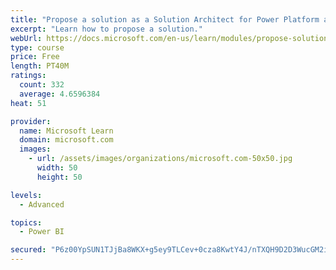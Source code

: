 ```yaml
---
title: "Propose a solution as a Solution Architect for Power Platform and Dynamics 365"
excerpt: "Learn how to propose a solution."
webUrl: https://docs.microsoft.com/en-us/learn/modules/propose-solution/
type: course
price: Free
length: PT40M
ratings:
  count: 332
  average: 4.6596384
heat: 51

provider:
  name: Microsoft Learn
  domain: microsoft.com
  images:
    - url: /assets/images/organizations/microsoft.com-50x50.jpg
      width: 50
      height: 50

levels:
  - Advanced

topics:
  - Power BI

secured: "P6z00YpSUN1TJjBa8WKX+g5ey9TLCev+0cza8KwtY4J/nTXQH9D2D3WucGM2iEiss04KEdjgl9rsok237KwRCm9uT3pPKiEODyxJ0g2d/vRHFkZHeEt73Re+j78ydmeEUflxqNZhY5IYaHeuDmZ7welYQho+kl6OyCE2cUObwo9ss0jy22ISunTVx6uxTcZxuhoXFIskCDRMoXWeVJSq6uihlVjTIDctzWt7NA21iXNYuxMzwkPPhb1eauZHouqR2/CUUSwbox2ef+mRdFh6cs8QVNqDgtSxKHvke2y3BnZMYN0ZFkFeyUQnEtdkENUGPuhUYSo2XSp4NLk7mYJsfKd4cX2eO0hKYADInvg/2vnty8hxHH4DLY3+ZAB1oYvokL4SUBoejLGO9RPn6rOV8MFbmScXCh1GiS7wdj85V5I=;k5jn/GVrO20nt6xgviIBEQ=="
---
```


